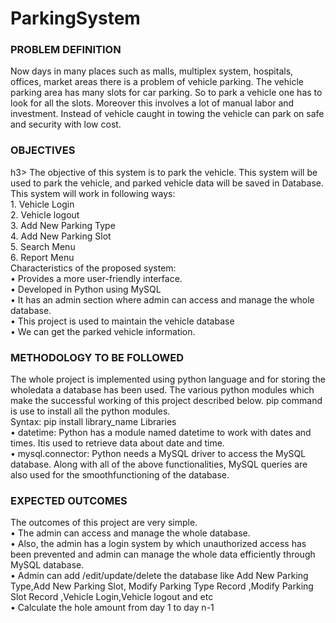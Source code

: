 # ParkingSystem
<h3>PROBLEM DEFINITION</h3>
Now days in many places such as malls, multiplex system, hospitals, offices, market 
areas there is a problem of vehicle parking. The vehicle parking area has many slots 
for car parking. So to park a vehicle one has to look for all the slots. Moreover this 
involves a lot of manual labor and investment. Instead of vehicle caught in towing the 
vehicle can park on safe and security with low cost.

<h3>OBJECTIVES</h3>h3>
The objective of this system is to park the vehicle. This system will be used to park 
the vehicle, and parked vehicle data will be saved in Database. This system will work 
in following ways: <br>
1. Vehicle Login<br>
2. Vehicle logout<br>
3. Add New Parking Type<br>
4. Add New Parking Slot<br>
5. Search Menu <br>
6. Report Menu<br>
Characteristics of the proposed system:<br> 
• Provides a more user-friendly interface. <br>
• Developed in Python using MySQL <br>
• It has an admin section where admin can access and manage the whole 
database.<br>
• This project is used to maintain the vehicle database<br>
• We can get the parked vehicle information.<br>

<h3>METHODOLOGY TO BE FOLLOWED</h3>
The whole project is implemented using python language and for storing the
wholedata a database has been used. The various python modules which make the 
successful working of this project described below.
pip command is use to install all the python modules.
<br>Syntax: pip install library_name
Libraries<br>
• datetime: Python has a module named datetime to work with dates and 
times. Itis used to retrieve data about date and time.
<br>• mysql.connector: Python needs a MySQL driver to access the MySQL
database.
Along with all of the above functionalities, MySQL queries are also used for the
smoothfunctioning of the database.

<h3>EXPECTED OUTCOMES</h3>
The outcomes of this project are very simple.
<br>• The admin can access and manage the whole database.
<br>• Also, the admin has a login system by which unauthorized access has been
prevented and admin can manage the whole data efficiently through MySQL
database.
<br>• Admin can add /edit/update/delete the database like Add New Parking 
Type,Add New Parking Slot, Modify Parking Type Record ,Modify Parking Slot 
Record ,Vehicle Login,Vehicle logout and etc
<br>• Calculate the hole amount from day 1 to day n-1
